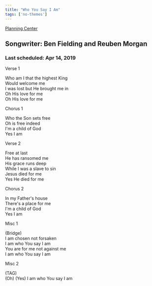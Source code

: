 ```yaml
---
title: "Who You Say I Am"
tags: ['no-themes']
---
```


[Planning Center](https://services.planningcenteronline.com/songs/17232441)

## Songwriter: Ben Fielding and Reuben Morgan
### Last scheduled: Apr 14, 2019          

Verse 1  
  
Who am I that the highest King  
Would welcome me  
I was lost but He brought me in  
Oh His love for me  
Oh His love for me  
  
Chorus 1  
  
Who the Son sets free  
Oh is free indeed  
I'm a child of God  
Yes I am  
  
Verse 2  
  
Free at last  
He has ransomed me  
His grace runs deep  
While I was a slave to sin  
Jesus died for me  
Yes He died for me  
  
Chorus 2  
  
In my Father's house  
There's a place for me  
I'm a child of God  
Yes I am  
  
Misc 1  
  
(Bridge)  
I am chosen not forsaken  
I am who You say I am  
You are for me not against me  
I am who You say I am  
  
Misc 2  
  
(TAG)  
(Oh) (Yes) I am who You say I am
